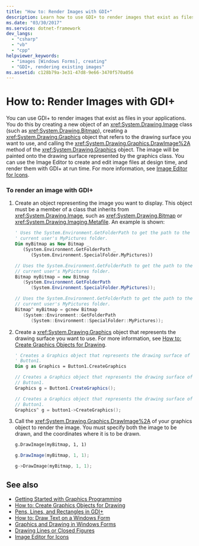```yaml
---
title: "How to: Render Images with GDI+"
description: Learn how to use GDI+ to render images that exist as files in applications using objects and the System.Drawing.Graphics.DrawImage method.
ms.date: "03/30/2017"
ms.service: dotnet-framework
dev_langs:
  - "csharp"
  - "vb"
  - "cpp"
helpviewer_keywords:
  - "images [Windows Forms], creating"
  - "GDI+, rendering existing images"
ms.assetid: c128b79a-3e31-47d8-9e66-3470f570a056
---
```

# How to: Render Images with GDI+

You can use GDI+ to render images that exist as files in your applications. You do this by creating a new object of an <xref:System.Drawing.Image> class (such as <xref:System.Drawing.Bitmap>), creating a <xref:System.Drawing.Graphics> object that refers to the drawing surface you want to use, and calling the <xref:System.Drawing.Graphics.DrawImage%2A> method of the <xref:System.Drawing.Graphics> object. The image will be painted onto the drawing surface represented by the graphics class. You can use the Image Editor to create and edit image files at design time, and render them with GDI+ at run time. For more information, see [Image Editor for Icons](/cpp/windows/image-editor-for-icons).

### To render an image with GDI+

1. Create an object representing the image you want to display. This object must be a member of a class that inherits from <xref:System.Drawing.Image>, such as <xref:System.Drawing.Bitmap> or <xref:System.Drawing.Imaging.Metafile>. An example is shown:

    ```vb
    ' Uses the System.Environment.GetFolderPath to get the path to the
    ' current user's MyPictures folder.
    Dim myBitmap as New Bitmap _
       (System.Environment.GetFolderPath _
          (System.Environment.SpecialFolder.MyPictures))
    ```

    ```csharp
    // Uses the System.Environment.GetFolderPath to get the path to the
    // current user's MyPictures folder.
    Bitmap myBitmap = new Bitmap
       (System.Environment.GetFolderPath
          (System.Environment.SpecialFolder.MyPictures));
    ```

    ```cpp
    // Uses the System.Environment.GetFolderPath to get the path to the
    // current user's MyPictures folder.
    Bitmap^ myBitmap = gcnew Bitmap
       (System::Environment::GetFolderPath
          (System::Environment::SpecialFolder::MyPictures));
    ```

2. Create a <xref:System.Drawing.Graphics> object that represents the drawing surface you want to use. For more information, see [How to: Create Graphics Objects for Drawing](how-to-create-graphics-objects-for-drawing.md).

    ```vb
    ' Creates a Graphics object that represents the drawing surface of
    ' Button1.
    Dim g as Graphics = Button1.CreateGraphics
    ```

    ```csharp
    // Creates a Graphics object that represents the drawing surface of
    // Button1.
    Graphics g = Button1.CreateGraphics();
    ```

    ```cpp
    // Creates a Graphics object that represents the drawing surface of
    // Button1.
    Graphics^ g = button1->CreateGraphics();
    ```

3. Call the <xref:System.Drawing.Graphics.DrawImage%2A> of your graphics object to render the image. You must specify both the image to be drawn, and the coordinates where it is to be drawn.

    ```vb
    g.DrawImage(myBitmap, 1, 1)
    ```

    ```csharp
    g.DrawImage(myBitmap, 1, 1);
    ```

    ```cpp
    g->DrawImage(myBitmap, 1, 1);
    ```

## See also

- [Getting Started with Graphics Programming](getting-started-with-graphics-programming.md)
- [How to: Create Graphics Objects for Drawing](how-to-create-graphics-objects-for-drawing.md)
- [Pens, Lines, and Rectangles in GDI+](pens-lines-and-rectangles-in-gdi.md)
- [How to: Draw Text on a Windows Form](how-to-draw-text-on-a-windows-form.md)
- [Graphics and Drawing in Windows Forms](graphics-and-drawing-in-windows-forms.md)
- [Drawing Lines or Closed Figures](/cpp/windows/drawing-lines-or-closed-figures-image-editor-for-icons)
- [Image Editor for Icons](/cpp/windows/image-editor-for-icons)
